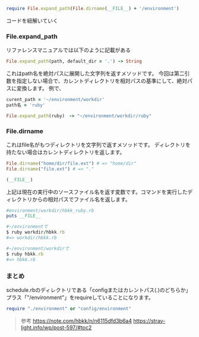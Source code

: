 
```ruby
require File.expand_path(File.dirname(__FILE__) + '/environment')
```


コードを紐解いていく

### File.expand_path

リファレンスマニュアルでは以下のように記載がある
```ruby
File.expand_path(path, default_dir = '.') -> String
```
これはpath名を絶対パスに展開した文字列を返すメソッドです。
今回は第二引数を指定しない場合で、カレントディレクトリを相対パスの基準にして、絶対パスに変換します。
例で、

```ruby
curent_path = '~/environment/workdir'
path名 = 'ruby'

File.expand_path(ruby)　-> "~/environment/workdir/ruby" 
```

###  File.dirname
これはfile名がもつディレクトリを文字列で返すメソッドです。
ディレクトリを持たない場合はカレントディレクトリを返します。

```ruby
File.dirname("home/dir/file.ext") # => "home/dir" 
File.dirname("file.ext") # => "."
```


```ruby
(__FILE__)
```

上記は現在の実行中のソースファイル名を返す変数です。コマンドを実行したディレクトリからの相対パスでファイル名を返します。

```ruby
#environment/workdir/hbkk_ruby.rb 
puts __FILE__ 

#~/environmentで 
$ ruby workdir/hbkk.rb 
#=> workdir/hbkk.rb 

#~/environment/workdirで 
$ ruby hbkk.rb 
#=> hbkk.rb
```

### まとめ

schedule.rbのディレクトリである「configまたはカレントパス(.)のどちらか」プラス「"/environment"」をrequireしていることになります。

```ruby
require "./environment" or "config/environment"
```


>参考
https://note.com/hbkk/n/n6115dfd3b6a4
https://stray-light.info/wp/post-597/#toc2
